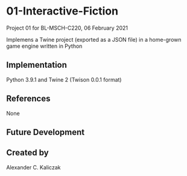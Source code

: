 # 01-Interactive-Fiction
Project 01 for BL-MSCH-C220, 06 February 2021

Implemens a Twine project (exported as a JSON file) in a home-grown game engine written in Python

## Implementation
Python 3.9.1 and Twine 2 (Twison 0.0.1 format)

## References
None

## Future Development 


## Created by
Alexander C. Kaliczak 

